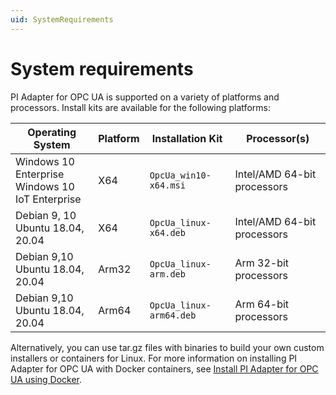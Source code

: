 ```yaml
---
uid: SystemRequirements
--- 
```


# System requirements

PI Adapter for OPC UA is supported on a variety of platforms and processors. Install kits are available for the following platforms:

| Operating System | Platform | Installation Kit | Processor(s) |
|-------------------|-------------|----------------------------------|-------------|
| Windows 10 Enterprise <br>Windows 10 IoT Enterprise | X64 | `OpcUa_win10-x64.msi`     | Intel/AMD 64-bit processors |
| Debian 9, 10 <br>Ubuntu 18.04, 20.04 | X64 | `OpcUa_linux-x64.deb`     | Intel/AMD 64-bit processors |
| Debian 9,10 <br>Ubuntu 18.04, 20.04 | Arm32 | `OpcUa_linux-arm.deb`  | Arm 32-bit processors |
| Debian 9,10 <br>Ubuntu 18.04, 20.04 | Arm64 | `OpcUa_linux-arm64.deb`  | Arm 64-bit processors |

Alternatively, you can use tar.gz files with binaries to build your own custom installers or containers for Linux. For more information on installing PI Adapter for OPC UA with Docker containers, see [Install PI Adapter for OPC UA using Docker](xref:InstallPIAdapterForOPCUAUsingDocker).
